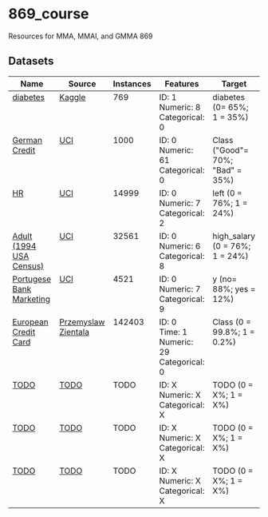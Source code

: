 # 869_course
Resources for MMA, MMAI, and GMMA 869

## Datasets

<table>
<thead>
  <tr>
    <th>Name</th>
    <th>Source</th>
    <th>Instances</th>
    <th>Features</th>
    <th>Target</th>
  </tr>
</thead>
<tbody>
  <tr>
    <td valign="top"><a href="https://raw.githubusercontent.com/stepthom/869_course/main/data/diabetes_orig.csv">diabetes</a></td>
    <td valign="top"><a href="https://www.kaggle.com/uciml/pima-indians-diabetes-database">Kaggle</a></td>
    <td valign="top">769</td>
    <td valign="top">ID: 1<br>Numeric: 8<br>Categorical: 0</td>
    <td valign="top">diabetes (0= 65%; 1 = 35%)</td>
  </tr>
  <tr>
    <td valign="top"><a href="https://raw.githubusercontent.com/stepthom/869_course/main/data/GermanCredit.csv">German Credit</a></td>
    <td valign="top"><a href="https://archive.ics.uci.edu/ml/datasets/statlog+(german+credit+data)">UCI</a></td>
    <td valign="top">1000</td>
    <td valign="top">ID: 0<br>Numeric: 61<br>Categorical: 0</td>
    <td valign="top">Class ("Good"= 70%; "Bad" = 35%)</td>
  </tr>
    <tr>
    <td valign="top"><a href="https://raw.githubusercontent.com/stepthom/869_course/main/data/HR_comma_sep.csv">HR</a></td>
    <td valign="top"><a href="https://archive.ics.uci.edu/ml/datasets/statlog+(german+credit+data)">UCI</a></td>
    <td valign="top">14999</td>
    <td valign="top">ID: 0<br>Numeric: 7<br>Categorical: 2</td>
    <td valign="top">left (0 = 76%; 1 = 24%)</td>
  </tr>
   <tr>
    <td valign="top"><a href="https://raw.githubusercontent.com/stepthom/869_course/main/data/adult.csv">Adult (1994 USA Census)</a></td>
    <td valign="top"><a href="https://archive.ics.uci.edu/ml/datasets/adult">UCI</a></td>
    <td valign="top">32561</td>
    <td valign="top">ID: 0<br>Numeric: 6<br>Categorical: 8</td>
    <td valign="top">high_salary (0 = 76%; 1 = 24%)</td>
  </tr>
  <tr>
    <td valign="top"><a href="https://raw.githubusercontent.com/stepthom/869_course/main/data/bank.csv">Portugese Bank Marketing</a></td>
    <td valign="top"><a href="https://archive.ics.uci.edu/ml/datasets/bank+marketing">UCI</a></td>
    <td valign="top">4521</td>
    <td valign="top">ID: 0<br>Numeric: 7<br>Categorical: 9</td>
    <td valign="top">y (no= 88%; yes = 12%)</td>
  </tr>
    <tr>
    <td valign="top"><a href="https://raw.githubusercontent.com/stepthom/869_course/main/data/creditcard_sample.csv">European Credit Card</a></td>
    <td valign="top"><a href="http://rstudio-pubs-static.s3.amazonaws.com/334864_28050f7860dd4927a596872f0cd52401.html">Przemyslaw Zientala</a></td>
    <td valign="top">142403</td>
    <td valign="top">ID: 0<br>Time: 1<br>Numeric: 29<br>Categorical: 0</td>
    <td valign="top">Class (0 = 99.8%; 1 = 0.2%)</td>
  </tr>
    <tr>
    <td valign="top"><a href="">TODO</a></td>
    <td valign="top"><a href="">TODO</a></td>
    <td valign="top">TODO</td>
    <td valign="top">ID: X<br>Numeric: X<br>Categorical: X</td>
    <td valign="top">TODO (0 = X%; 1 = X%)</td>
  </tr>
    <tr>
    <td valign="top"><a href="">TODO</a></td>
    <td valign="top"><a href="">TODO</a></td>
    <td valign="top">TODO</td>
    <td valign="top">ID: X<br>Numeric: X<br>Categorical: X</td>
    <td valign="top">TODO (0 = X%; 1 = X%)</td>
  </tr>
    <tr>
    <td valign="top"><a href="">TODO</a></td>
    <td valign="top"><a href="">TODO</a></td>
    <td valign="top">TODO</td>
    <td valign="top">ID: X<br>Numeric: X<br>Categorical: X</td>
    <td valign="top">TODO (0 = X%; 1 = X%)</td>
  </tr>
</tbody>
</table>
</table>
